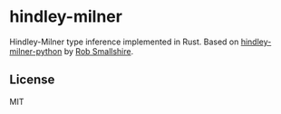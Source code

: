 # hindley-milner

Hindley-Milner type inference implemented in Rust. Based on [hindley-milner-python](https://github.com/rob-smallshire/hindley-milner-python) by [Rob Smallshire](https://github.com/rob-smallshire).

## License 

MIT
